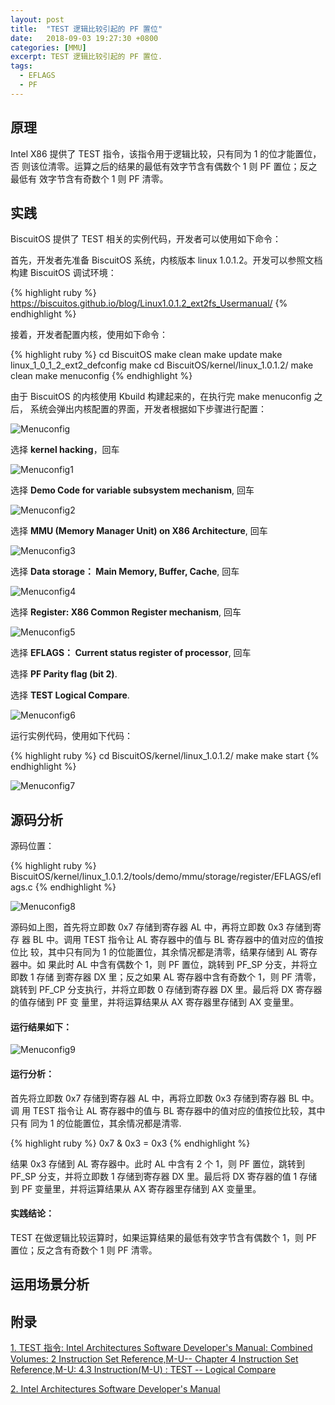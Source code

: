 ```yaml
---
layout: post
title:  "TEST 逻辑比较引起的 PF 置位"
date:   2018-09-03 19:27:30 +0800
categories: [MMU]
excerpt: TEST 逻辑比较引起的 PF 置位.
tags:
  - EFLAGS
  - PF
---
```


## 原理

Intel X86 提供了 TEST 指令，该指令用于逻辑比较，只有同为 1 的位才能置位，否
则该位清零。运算之后的结果的最低有效字节含有偶数个 1 则 PF 置位；反之最低有
效字节含有奇数个 1 则 PF 清零。

## 实践

BiscuitOS 提供了 TEST 相关的实例代码，开发者可以使用如下命令：

首先，开发者先准备 BiscuitOS 系统，内核版本 linux 1.0.1.2。开发可以参照文档
构建 BiscuitOS 调试环境：

{% highlight ruby %}
https://biscuitos.github.io/blog/Linux1.0.1.2_ext2fs_Usermanual/
{% endhighlight %}


接着，开发者配置内核，使用如下命令：

{% highlight ruby %}
cd BiscuitOS
make clean
make update
make linux_1_0_1_2_ext2_defconfig
make
cd BiscuitOS/kernel/linux_1.0.1.2/
make clean
make menuconfig
{% endhighlight %}

由于 BiscuitOS 的内核使用 Kbuild 构建起来的，在执行完 make menuconfig 之后，
系统会弹出内核配置的界面，开发者根据如下步骤进行配置：

![Menuconfig](https://raw.githubusercontent.com/EmulateSpace/PictureSet/master/BiscuitOS/kernel/MMU000003.png)

选择 **kernel hacking**，回车

![Menuconfig1](https://raw.githubusercontent.com/EmulateSpace/PictureSet/master/BiscuitOS/kernel/MMU000004.png)

选择 **Demo Code for variable subsystem mechanism**, 回车

![Menuconfig2](https://raw.githubusercontent.com/EmulateSpace/PictureSet/master/BiscuitOS/kernel/MMU000005.png)

选择 **MMU (Memory Manager Unit) on X86 Architecture**, 回车

![Menuconfig3](https://raw.githubusercontent.com/EmulateSpace/PictureSet/master/BiscuitOS/kernel/MMU000006.png)

选择 **Data storage： Main  Memory, Buffer, Cache**, 回车

![Menuconfig4](https://raw.githubusercontent.com/EmulateSpace/PictureSet/master/BiscuitOS/kernel/MMU000007.png)

选择 **Register: X86 Common Register mechanism**, 回车

![Menuconfig5](https://raw.githubusercontent.com/EmulateSpace/PictureSet/master/BiscuitOS/kernel/MMU000008.png)

选择 **EFLAGS： Current status register of processor**, 回车

选择 **PF    Parity flag (bit 2)**.

选择 **TEST  Logical Compare**.

![Menuconfig6](https://raw.githubusercontent.com/EmulateSpace/PictureSet/master/BiscuitOS/kernel/MMU000208.png)

运行实例代码，使用如下代码：

{% highlight ruby %}
cd BiscuitOS/kernel/linux_1.0.1.2/
make 
make start
{% endhighlight %}

![Menuconfig7](https://raw.githubusercontent.com/EmulateSpace/PictureSet/master/BiscuitOS/kernel/MMU000172.png)

## 源码分析

源码位置：

{% highlight ruby %}
BiscuitOS/kernel/linux_1.0.1.2/tools/demo/mmu/storage/register/EFLAGS/eflags.c
{% endhighlight %}

![Menuconfig8](https://raw.githubusercontent.com/EmulateSpace/PictureSet/master/BiscuitOS/kernel/MMU000173.png)

源码如上图，首先将立即数 0x7 存储到寄存器 AL 中，再将立即数 0x3 存储到寄存
器 BL 中。调用 TEST 指令让 AL 寄存器中的值与 BL 寄存器中的值对应的值按位比
较，其中只有同为 1 的位能置位，其余情况都是清零，结果存储到 AL 寄存器中。如
果此时 AL 中含有偶数个 1，则 PF 置位，跳转到 PF_SP 分支，并将立即数 1 存储
到寄存器 DX 里；反之如果 AL 寄存器中含有奇数个 1，则 PF 清零，跳转到 PF_CP 
分支执行，并将立即数 0 存储到寄存器 DX 里。最后将 DX 寄存器的值存储到 PF 变
量里，并将运算结果从 AX 寄存器里存储到 AX 变量里。

#### 运行结果如下：

![Menuconfig9](https://raw.githubusercontent.com/EmulateSpace/PictureSet/master/BiscuitOS/kernel/MMU000174.png)

#### 运行分析：

首先将立即数 0x7 存储到寄存器 AL 中，再将立即数 0x3 存储到寄存器 BL 中。调
用 TEST 指令让 AL 寄存器中的值与 BL 寄存器中的值对应的值按位比较，其中只有
同为 1 的位能置位，其余情况都是清零.

{% highlight ruby %}
0x7 & 0x3 = 0x3
{% endhighlight %}

结果 0x3 存储到 AL 寄存器中。此时 AL 中含有 2 个 1，则 PF 置位，跳转到 
PF_SP 分支，并将立即数 1 存储到寄存器 DX 里。最后将 DX 寄存器的值 1 存储
到 PF 变量里，并将运算结果从 AX 寄存器里存储到 AX 变量里。

#### 实践结论：

TEST 在做逻辑比较运算时，如果运算结果的最低有效字节含有偶数个 1，则 PF 
置位；反之含有奇数个 1 则 PF 清零。

## 运用场景分析

## 附录

[1. TEST 指令: Intel Architectures Software Developer's Manual: Combined Volumes: 2 Instruction Set Reference,M-U-- Chapter 4 Instruction Set Reference,M-U: 4.3 Instruction(M-U) : TEST -- Logical Compare](https://software.intel.com/en-us/articles/intel-sdm)

[2. Intel Architectures Software Developer's Manual](https://github.com/BiscuitOS/Documentation/blob/master/Datasheet/Intel-IA32_DevelopmentManual.pdf)

